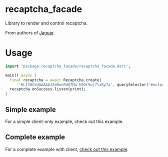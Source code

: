 # recaptcha_facade

Library to render and control recaptcha.

From authors of [Jaguar](https://jaguar-dart.github.io/).

# Usage

```dart
import 'package:recaptcha_facade/recaptcha_facade.dart';

main() async {
  final recaptcha = await Recaptcha.create(
      '6Lf3HCkUAAAAAJ2mRonRdQ7Ma-k9Or9uj7lxRy7a', querySelector('#output'));
  recaptcha.onSuccess.listen(print);
}
```

## Simple example

For a simple client-only example, check out this example.

## Complete example

For a complete example with client, [check out this example](https://github.com/jaguar-examples/recaptcha).
